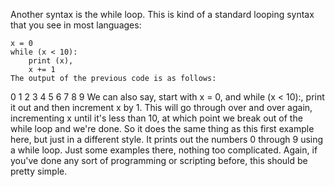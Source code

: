 Another syntax is the while loop. This is kind of a standard looping syntax that you see in most languages:

```
x = 0
while (x < 10):
    print (x),
    x += 1
The output of the previous code is as follows:

```
0 1 2 3 4 5 6 7 8 9
We can also say, start with x = 0, and while (x < 10):, print it out and then increment x by 1. This will go through over and over again, incrementing x until it's less than 10, at which point we break out of the while loop and we're done. So it does the same thing as this first example here, but just in a different style. It prints out the numbers 0 through 9 using a while loop. Just some examples there, nothing too complicated. Again, if you've done any sort of programming or scripting before, this should be pretty simple.
